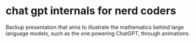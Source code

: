# chat gpt internals for nerd coders

Backup presentation that aims to illustrate the mathematics behind large language models, such as the one powering ChatGPT, through animations.

